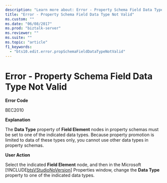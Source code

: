 ```yaml
---
description: "Learn more about: Error - Property Schema Field Data Type Not Valid"
title: "Error - Property Schema Field Data Type Not Valid"
ms.custom: ""
ms.date: "06/08/2017"
ms.prod: "biztalk-server"
ms.reviewer: ""
ms.suite: ""
ms.topic: "article"
f1_keywords: 
  - "bts10.edit.error.propSchemaFieldDataTypeNotValid"
---
```

# Error - Property Schema Field Data Type Not Valid
**Error Code**  
  
 BEC2010  
  
 **Explanation**  
  
 The **Data Type** property of **Field Element** nodes in property schemas must be set to one of the indicated data types. Because property promotion is limited to data of these types only, you cannot use other data types in property schemas.  
  
 **User Action**  
  
 Select the indicated **Field Element** node, and then in the Microsoft [!INCLUDE[btsVStudioNoVersion](../includes/btsvstudionoversion-md.md)] Properties window, change the **Data Type** property to one of the indicated data types.
